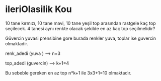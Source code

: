 # ileriOlasilik Kou

10 tane kırmızı, 10 tane mavi, 10 tane yeşil top arasından rastgele kaç top seçilecek. 
4 tanesi aynı renkte olacak şekilde en az kaç top seçilmelidir?

Güvercin yuvasi prensibine gore burada renkler yuva, toplar ise guvercin olmaktadir.

renk_adedi (yuva )   --> n=3

top_adedi (guvercin) --> k+1=4

Bu sebeble gereken en az top n*k+1 ile 3x3+1=10 olmaktadır.

